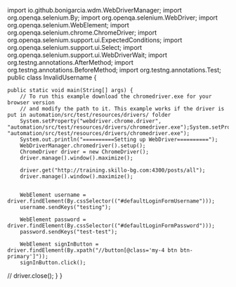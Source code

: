 import io.github.bonigarcia.wdm.WebDriverManager;
import org.openqa.selenium.By;
import org.openqa.selenium.WebDriver;
import org.openqa.selenium.WebElement;
import org.openqa.selenium.chrome.ChromeDriver;
import org.openqa.selenium.support.ui.ExpectedConditions;
import org.openqa.selenium.support.ui.Select;
import org.openqa.selenium.support.ui.WebDriverWait;
import org.testng.annotations.AfterMethod;
import org.testng.annotations.BeforeMethod;
import org.testng.annotations.Test;
public class InvalidUsername {

    public static void main(String[] args) {
        // To run this example download the chromedriver.exe for your browser version
        // and modify the path to it. This example works if the driver is put in automation/src/test/resources/drivers/ folder
        System.setProperty("webdriver.chrome.driver", "automation/src/test/resources/drivers/chromedriver.exe");System.setProperty("webdriver.chrome.driver", "automation/src/test/resources/drivers/chromedriver.exe");
        System.out.println("==========Setting up WebDriver==========");
        WebDriverManager.chromedriver().setup();
        ChromeDriver driver = new ChromeDriver();
        driver.manage().window().maximize();

        driver.get("http://training.skillo-bg.com:4300/posts/all");
        driver.manage().window().maximize();

        
        WebElement username = driver.findElement(By.cssSelector(("#defaultLoginFormUsername")));
        username.sendKeys("testing");

        WebElement password = driver.findElement(By.cssSelector(("#defaultLoginFormPassword")));
        password.sendKeys("test-test");

        WebElement signInButton = driver.findElement(By.xpath("//button[@class='my-4 btn btn-primary']"));
        signInButton.click();
//        driver.close();
    }
}

